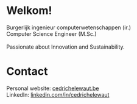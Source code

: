 # Welkom! 
Burgerlijk ingenieur computerwetenschappen (ir.) <br />
Computer Science Engineer (M.Sc.) <br />
<br /> 
Passionate about Innovation and Sustainability.<br />


# Contact
Personal website: <a href="https://cedrichelewaut.be/">cedrichelewaut.be</a> <br />
LinkedIn: <a href="https://www.linkedin.com/in/cedrichelewaut/">linkedin.com/in/cedrichelewaut</a>
